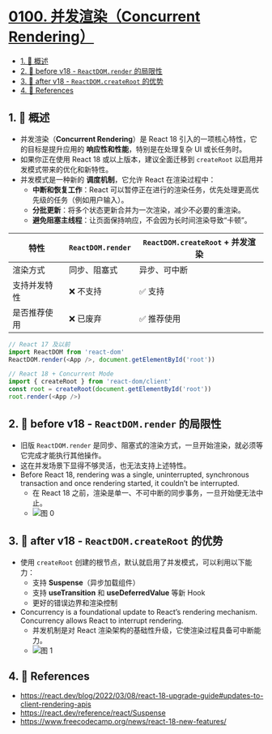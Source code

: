 # [0100. 并发渲染（Concurrent Rendering）](https://github.com/tnotesjs/TNotes.react/tree/main/notes/0100.%20%E5%B9%B6%E5%8F%91%E6%B8%B2%E6%9F%93%EF%BC%88Concurrent%20Rendering%EF%BC%89)

<!-- region:toc -->

- [1. 📝 概述](#1--概述)
- [2. 📒 before v18 - `ReactDOM.render` 的局限性](#2--before-v18---reactdomrender-的局限性)
- [3. 📒 after v18 - `ReactDOM.createRoot` 的优势](#3--after-v18---reactdomcreateroot-的优势)
- [4. 🔗 References](#4--references)

<!-- endregion:toc -->

## 1. 📝 概述

- 并发渲染（**Concurrent Rendering**）是 React 18 引入的一项核心特性，它的目标是提升应用的 **响应性和性能**，特别是在处理复杂 UI 或长任务时。
- 如果你正在使用 React 18 或以上版本，建议全面迁移到 `createRoot` 以启用并发模式带来的优化和新特性。
- 并发模式是一种新的 **调度机制**，它允许 React 在渲染过程中：
  - **中断和恢复工作**：React 可以暂停正在进行的渲染任务，优先处理更高优先级的任务（例如用户输入）。
  - **分批更新**：将多个状态更新合并为一次渲染，减少不必要的重渲染。
  - **避免阻塞主线程**：让页面保持响应，不会因为长时间渲染导致“卡顿”。

| 特性         | `ReactDOM.render` | `ReactDOM.createRoot` + 并发渲染 |
| ------------ | ----------------- | -------------------------------- |
| 渲染方式     | 同步、阻塞式      | 异步、可中断                     |
| 支持并发特性 | ❌ 不支持         | ✅ 支持                          |
| 是否推荐使用 | ❌ 已废弃         | ✅ 推荐使用                      |

```js
// React 17 及以前
import ReactDOM from 'react-dom'
ReactDOM.render(<App />, document.getElementById('root'))

// React 18 + Concurrent Mode
import { createRoot } from 'react-dom/client'
const root = createRoot(document.getElementById('root'))
root.render(<App />)
```

## 2. 📒 before v18 - `ReactDOM.render` 的局限性

- 旧版 `ReactDOM.render` 是同步、阻塞式的渲染方式，一旦开始渲染，就必须等它完成才能执行其他操作。
- 这在并发场景下显得不够灵活，也无法支持上述特性。
- Before React 18, rendering was a single, uninterrupted, synchronous transaction and once rendering started, it couldn’t be interrupted.
  - 在 React 18 之前，渲染是单一、不可中断的同步事务，一旦开始便无法中止。
  - ![图 0](https://cdn.jsdelivr.net/gh/tnotesjs/imgs@main/2025-06-24-13-46-02.png)

## 3. 📒 after v18 - `ReactDOM.createRoot` 的优势

- 使用 `createRoot` 创建的根节点，默认就启用了并发模式，可以利用以下能力：
  - 支持 **Suspense**（异步加载组件）
  - 支持 **useTransition** 和 **useDeferredValue** 等新 Hook
  - 更好的错误边界和渲染控制
- Concurrency is a foundational update to React’s rendering mechanism. Concurrency allows React to interrupt rendering.
  - 并发机制是对 React 渲染架构的基础性升级，它使渲染过程具备可中断能力。
  - ![图 1](https://cdn.jsdelivr.net/gh/tnotesjs/imgs@main/2025-06-24-13-47-17.png)

## 4. 🔗 References

- https://react.dev/blog/2022/03/08/react-18-upgrade-guide#updates-to-client-rendering-apis
- https://react.dev/reference/react/Suspense
- https://www.freecodecamp.org/news/react-18-new-features/
